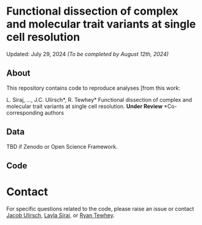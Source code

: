 # Functional dissection of complex and molecular trait variants at single cell resolution

Updated: July 29, 2024 *(To be completed by August 12th, 2024)*

## About

This repository contains code to reproduce analyses [from this work[]():

L. Siraj, ..., J.C. Ulirsch*, R. Tewhey* Functional dissection of complex and molecular trait variants at single cell resolution. **Under Review**
*Co-corresponding authors

## Data

TBD if Zenodo or Open Science Framework.

## Code



# Contact

For specific questions related to the code, please raise an issue or contact [Jacob Ulirsch](), [Layla Siraj](), or [Ryan Tewhey]().
